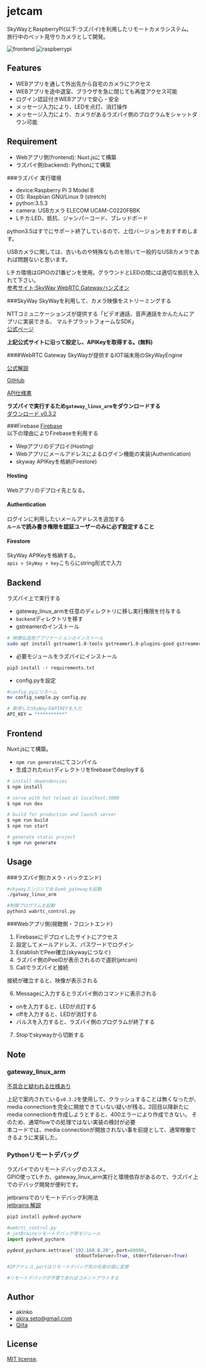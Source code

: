 # jetcam
SkyWayとRaspberryPi(以下:ラズパイ)を利用したリモートカメラシステム。  
旅行中のペット見守りカメラとして開発。  

![frontend](doc/img/frontend.png)
![raspberrypi](doc/img/raspi.jpg)



## Features
- WEBアプリを通して外出先から自宅のカメラにアクセス
- WEBアプリを途中退室、ブラウザを急に閉じても再度アクセス可能
- ログイン認証付きWEBアプリで安心・安全
- メッセージ入力により、LEDを点灯、消灯操作
- メッセージ入力により、カメラがあるラズパイ側のプログラムをシャットダウン可能


## Requirement
- Webアプリ側(frontend): Nuxt.jsにて構築
- ラズパイ側(backend): Pythonにて構築


###ラズパイ
実行環境
- device:Raspberry Pi 3 Model B
- OS: Raspbian GNU/Linux 9 (stretch)
- python:3.5.3 
- camera: USBカメラ ELECOM UCAM-C0220FBBK
- Lチカ:LED、抵抗、ジャンパーコード、ブレッドボード

python3.5はすでにサポート終了しているので、上位バージョンをおすすめします。  

USBカメラに関しては、古いものや特殊なものを除いて一般的なUSBカメラであれば問題ないと思います。  

Lチカ環境はGPIOの21番ピンを使用。グラウンドとLEDの間には適切な抵抗を入れて下さい。  
[参考サイト:SkyWay WebRTC Gatewayハンズオン](https://qiita.com/nakakura/items/9d5fb1ff43c40c97c244)


###SkyWay
SkyWayを利用して、カメラ映像をストリーミングする  
  
NTTコミュニケーションズが提供する「ビデオ通話、音声通話をかんたんにアプリに実装できる、
マルチプラットフォームなSDK」  
[公式ページ](https://webrtc.ecl.ntt.com/)
  
**上記公式サイトに沿って設定し、APIKeyを取得する。(無料)**


####WebRTC Gateway
SkyWayが提供するIOT端末用のSkyWayEngine

[公式解説](https://webrtc.ecl.ntt.com/documents/webrtc-gateway.html)

[GitHub](https://github.com/skyway/skyway-webrtc-gateway)

[API仕様書](http://35.200.46.204/)

**ラズパイで実行するため`gateway_linux_arm`をダウンロードする**  
[ダウンロード v0.3.2](https://github.com/SkyWay/SkyWay-webrtc-gateway/releases/tag/0.3.2)

###Firebase
[Firebase](https://firebase.google.com/?hl=ja)  
以下の理由によりFirebaseを利用する
- Wepアプリのデプロイ(Hosting)
- Webアプリにメールアドレスによるログイン機能の実装(Authentication)
- skyway APIKeyを格納(Firestore)


#### Hosting
Webアプリのデプロイ先となる。


#### Authentication
ログインに利用したいメールアドレスを追加する  
**`ルール`で読み書き権限を認証ユーザーのみに必ず設定すること**


#### Firestore
SkyWay APIKeyを格納する。  
`apis > SkyWay > key`こちらにstring形式で入力


## Backend
ラズパイ上で実行する  

- gateway_linux_armを任意のディレクトリに移し実行権限を付与する
- `backend`ディレクトリを移す
- gstreamerのインストール

```sh
# 映像伝送用アプリケーションのインストール
sudo apt install gstreamer1.0-tools gstreamer1.0-plugins-good gstreamer1.0-plugins-ugly libgstreamer1.0-dev libgstreamer-plugins-base1.0-dev
```

- 必要モジュールをラズパイにインストール
```sh
pip3 install -r requirements.txt
```

- config.pyを設定
```sh
#config.pyにリネーム
mv config_sample.py config.py

# 取得したSkyWayのAPIKEYを入力
API_KEY = "**********"
```


## Frontend
Nuxt.jsにて構築。  

- `npm run generate`にてコンパイル
- 生成された`dist`ディレクトリをfirebaseでdeployする

```bash
# install dependencies
$ npm install

# serve with hot reload at localhost:3000
$ npm run dev

# build for production and launch server
$ npm run build
$ npm run start

# generate static project
$ npm run generate
```

## Usage
###ラズパイ側(カメラ・バックエンド)

```sh
#skywayエンジンであるweb_gatewayを起動
./gatway_linux_arm

#制御プログラムを起動
python3 wabrtc_control.py

```

###Webアプリ側(視聴側・フロントエンド)

1. Firebaseにデプロイしたサイトにアクセス
2. 設定してメールアドレス、パスワードでログイン
3. EstablishでPeer確立(skywayにつなぐ)
4. ラズパイ側のPeeIDが表示されるので選択(jetcam)
5. Callでラズパイと接続

接続が確立すると、映像が表示される

6. Messageに入力するとラズパイ側のコマンドに表示される
 - onを入力すると、LEDが点灯する
 - offを入力すると、LEDが消灯する
 - バルスを入力すると、ラズパイ側のプログラムが終了する
7. Stopでskywayから切断する


## Note

### gateway_linux_arm
[不具合と疑われる仕様あり](https://support.SkyWay.io/hc/ja/community/posts/360047020193-%E8%A7%A3%E6%94%BE%E3%81%95%E3%82%8C%E3%81%9Fvideo-id%E3%82%92%E4%BD%BF%E7%94%A8%E6%99%82%E3%81%AB%E3%82%AF%E3%83%A9%E3%83%83%E3%82%B7%E3%83%A5)

上記で案内されている`v0.3.2`を使用して、クラッシュすることは無くなったが、media connectionを完全に開放できていない疑いが残る。2回目以降新たにmedia connectionを作成しようとすると、400エラーにより作成できない。
そのため、通常flowでの処理ではない実装の検討が必要  
本コードでは、media connectionが開放されない事を前提として、通常稼働できるように実装した。

### Pythonリモートデバッグ
ラズパイでのリモートデバッグのススメ。  
GPIO使ってLチカ、gateway_linux_arm実行と環境依存があるので、ラズパイ上でのデバッグ開発が便利です。

jetbrainsでのリモートデバッグ利用法  
[jetbrains 解説](https://pleiades.io/help/idea/remote-debugging-with-product.html#remote-debug-config)

```sh
pip3 install pydevd-pycharm
```

```py
#webrtc_control.py
# jetBrainsリモートデバッグ用モジュール
import pydevd_pycharm

pydevd_pycharm.settrace('192.168.0.20', port=60000,
                         stdoutToServer=True, stderrToServer=True)

#IPアドレス,portはリモートデバッグ先の任意の値に変更

#リモートデバッグが不要であればコメントアウトする
```


## Author

- akinko
- akira.seto@gmail.com
- [Qiita](https://qiita.com/akinko)


## License

[MIT license](https://en.wikipedia.org/wiki/MIT_License).


